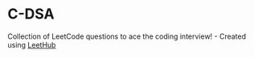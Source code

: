 # C-DSA
Collection of LeetCode questions to ace the coding interview! - Created using [LeetHub](https://github.com/QasimWani/LeetHub)
